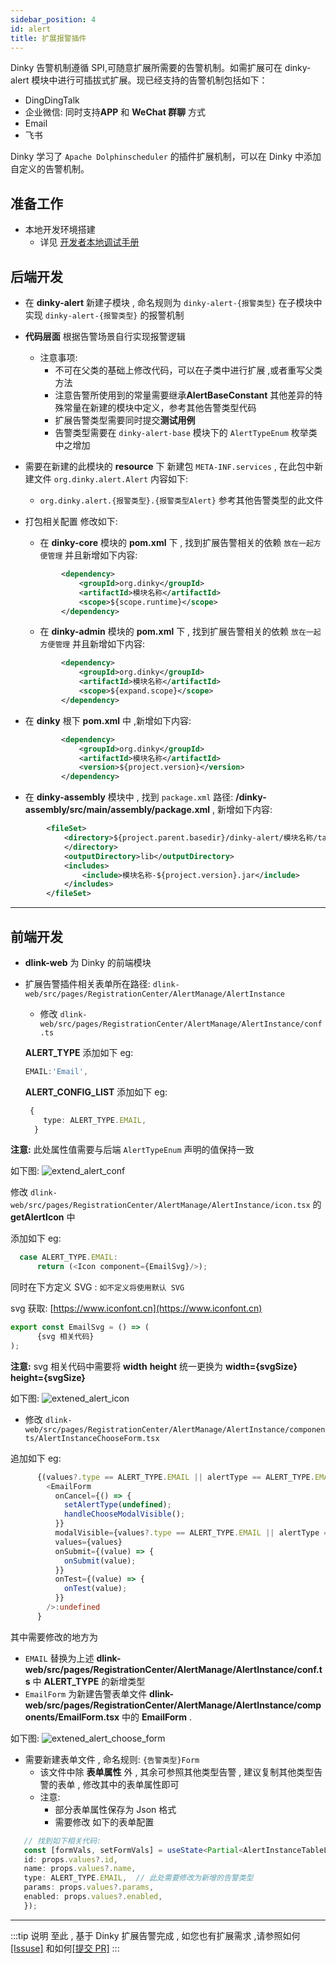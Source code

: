 ```yaml
---
sidebar_position: 4
id: alert
title: 扩展报警插件
---
```





Dinky 告警机制遵循 SPI,可随意扩展所需要的告警机制。如需扩展可在 dinky-alert 模块中进行可插拔式扩展。现已经支持的告警机制包括如下：

- DingDingTalk
- 企业微信: 同时支持**APP** 和 **WeChat 群聊** 方式
- Email
- 飞书

Dinky 学习了 ``Apache Dolphinscheduler`` 的插件扩展机制，可以在 Dinky 中添加自定义的告警机制。

## 准备工作
- 本地开发环境搭建
    - 详见 [开发者本地调试手册](../../developer_guide/local_debug)

## 后端开发
- 在 **dinky-alert** 新建子模块 , 命名规则为 `dinky-alert-{报警类型}` 在子模块中实现 `dinky-alert-{报警类型}` 的报警机制
- **代码层面** 根据告警场景自行实现报警逻辑 
    - 注意事项:
        - 不可在父类的基础上修改代码，可以在子类中进行扩展 ,或者重写父类方法
        - 注意告警所使用到的常量需要继承**AlertBaseConstant** 其他差异的特殊常量在新建的模块中定义，参考其他告警类型代码
        - 扩展告警类型需要同时提交**测试用例**
        - 告警类型需要在 ``dinky-alert-base``  模块下的 ``AlertTypeEnum`` 枚举类中之增加
- 需要在新建的此模块的 **resource** 下 新建包 ``META-INF.services`` , 在此包中新建文件 ``org.dinky.alert.Alert`` 内容如下:
    - ``org.dinky.alert.{报警类型}.{报警类型Alert}`` 参考其他告警类型的此文件
- 打包相关配置 修改如下:
    - 在 **dinky-core** 模块的 **pom.xml** 下 , 找到扩展告警相关的依赖 `放在一起方便管理` 并且新增如下内容:
    ```xml
            <dependency>
                <groupId>org.dinky</groupId>
                <artifactId>模块名称</artifactId>
                <scope>${scope.runtime}</scope>
            </dependency>
    ``` 

    - 在 **dinky-admin** 模块的 **pom.xml** 下 , 找到扩展告警相关的依赖 `放在一起方便管理` 并且新增如下内容:
    ```xml
            <dependency>
                <groupId>org.dinky</groupId>
                <artifactId>模块名称</artifactId>
                <scope>${expand.scope}</scope>
            </dependency>
    ```

- 在 **dinky** 根下 **pom.xml** 中 ,新增如下内容:
    ```xml
            <dependency>
                <groupId>org.dinky</groupId>
                <artifactId>模块名称</artifactId>
                <version>${project.version}</version>
            </dependency>
    ```

- 在 **dinky-assembly** 模块中 , 找到 ``package.xml`` 路径: **/dinky-assembly/src/main/assembly/package.xml** , 新增如下内容:
```xml
        <fileSet>
            <directory>${project.parent.basedir}/dinky-alert/模块名称/target
            </directory>
            <outputDirectory>lib</outputDirectory>
            <includes>
                <include>模块名称-${project.version}.jar</include>
            </includes>
        </fileSet>
  ```


----

## 前端开发
- **dlink-web** 为 Dinky 的前端模块
- 扩展告警插件相关表单所在路径: `dlink-web/src/pages/RegistrationCenter/AlertManage/AlertInstance`
  - 修改 `dlink-web/src/pages/RegistrationCenter/AlertManage/AlertInstance/conf.ts` 

  **ALERT_TYPE** 添加如下 eg:
  ``` typescript
  EMAIL:'Email', 
  ```
  **ALERT_CONFIG_LIST** 添加如下 eg: 
  ```typescript
   {
      type: ALERT_TYPE.EMAIL,
    } 
  ```
 **注意:** 此处属性值需要与后端 `AlertTypeEnum` 声明的值保持一致

如下图:
![extend_alert_conf](http://www.aiwenmo.com/dinky/docs/zh-CN/extend/function_expansion/alert/extend_alert_conf.png)


  修改 `dlink-web/src/pages/RegistrationCenter/AlertManage/AlertInstance/icon.tsx` 的 **getAlertIcon** 中 
  
  添加如下 eg:
```typescript
  case ALERT_TYPE.EMAIL:
      return (<Icon component={EmailSvg}/>);
```
同时在下方定义 SVG :  `如不定义将使用默认 SVG`

svg 获取: [https://www.iconfont.cn](https://www.iconfont.cn)
``` typescript
export const EmailSvg = () => (
      {svg 相关代码}
);
```
**注意:** svg 相关代码中需要将 **width**  **height** 统一更换为 **width={svgSize} height={svgSize}**

如下图:
![extened_alert_icon](http://www.aiwenmo.com/dinky/docs/zh-CN/extend/function_expansion/alert/extened_alert_icon.png)



  - 修改 `dlink-web/src/pages/RegistrationCenter/AlertManage/AlertInstance/components/AlertInstanceChooseForm.tsx` 
 
  追加如下  eg: 
```typescript
      {(values?.type == ALERT_TYPE.EMAIL || alertType == ALERT_TYPE.EMAIL)?
        <EmailForm
          onCancel={() => {
            setAlertType(undefined);
            handleChooseModalVisible();
          }}
          modalVisible={values?.type == ALERT_TYPE.EMAIL || alertType == ALERT_TYPE.EMAIL}
          values={values}
          onSubmit={(value) => {
            onSubmit(value);
          }}
          onTest={(value) => {
            onTest(value);
          }}
        />:undefined
      }
```
其中需要修改的地方为
-  `EMAIL` 替换为上述 **dlink-web/src/pages/RegistrationCenter/AlertManage/AlertInstance/conf.ts** 中 **ALERT_TYPE** 的新增类型
-  `EmailForm` 为新建告警表单文件 **dlink-web/src/pages/RegistrationCenter/AlertManage/AlertInstance/components/EmailForm.tsx** 中的 **EmailForm** .

如下图:
![extened_alert_choose_form](http://www.aiwenmo.com/dinky/docs/zh-CN/extend/function_expansion/alert/extened_alert_choose_form.png)

 - 需要新建表单文件 , 命名规则: ``{告警类型}Form``
   - 该文件中除 **表单属性** 外 , 其余可参照其他类型告警 , 建议复制其他类型告警的表单 , 修改其中的表单属性即可 
   - 注意: 
     - 部分表单属性保存为 Json 格式
     - 需要修改 如下的表单配置
 

 ```typescript
    // 找到如下相关代码: 
    const [formVals, setFormVals] = useState<Partial<AlertInstanceTableListItem>>({
    id: props.values?.id,
    name: props.values?.name,
    type: ALERT_TYPE.EMAIL,  // 此处需要修改为新增的告警类型
    params: props.values?.params,
    enabled: props.values?.enabled,
    });

```


---- 
:::tip 说明
至此 , 基于 Dinky 扩展告警完成 , 如您也有扩展需求 ,请参照如何 [[Issuse]](../../developer_guide/contribution/issue)  和如何[[提交 PR]](../../developer_guide/contribution/pull_request)
:::